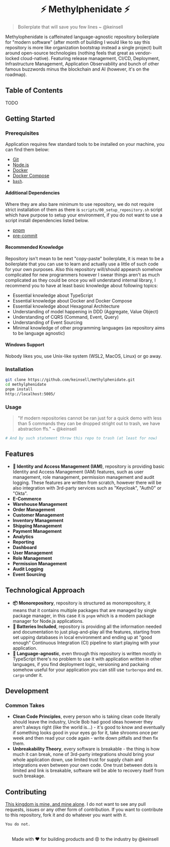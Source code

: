 <center>
<h1>
⚡ Methylphenidate ⚡
</h1>
</center>

> Boilerplate that will save you few lines
> ~ @keinsell


Methylophenidate is caffeinated language-agnostic repository boilerplate for "modern software" (after month of building I would like to say this repository is more like organization bootstrap instead a single project) built around
open-source technologies (nothing feels that great as vendor-locked cloud-native). Featuring release management, CI/CD,
Deployment, Infrastructure Management, Application Observability and bunch of other famous buzzwords minus the
blockchain and AI (however, it's on the roadmap).



## Table of Contents

TODO

## Getting Started

### Prerequisites

Application requires few standard tools to be installed on your machine, you can find them below:

- [Git](https://git-scm.com/)
- [Node.js](https://nodejs.org/en/)
- [Docker](https://www.docker.com/)
- [Docker Compose](https://docs.docker.com/compose/)
- [`bash`]().

#### Additional Dependencies

Where they are also bare minimum to use repository, we do not require strict installation of them as there
is `scripts/00_setup_repository.sh` script which have purpose to setup your environment, if you do not want to use a
script install dependencies listed below.

- [pnpm](https://pnpm.js.org/)
- [pre-commit](https://pre-commit.com)

#### Recommended Knowledge

Repository isn't mean to be next "copy-paste" boilerplate, it is mean to be a boilerplate that you can use to learn and
actually use a little of such code for your own purposes. Also this repository will/should appearch somehow complicated
for new programmers however I swear things aren't as much complicated as they could be once you will understand internal
library, I recommend you to have at least basic knowledge about
following topics:

- Essential knowledge about TypeScript
- Essential knowledge about Docker and Docker Compose
- Essential knowledge about Hexagonal Architecture
- Understanding of model happening in DDD (Aggregate, Value Object)
- Understanding of CQRS (Command, Event, Query)
- Understanding of Event Sourcing
- Minimal knowledge of other programming languages (as repository aims to be language agnostic)

#### Windows Support

Nobody likes you, use Unix-like system (WSL2, MacOS, Linux) or go away.

### Installation

```bash
git clone https://github.com/keinsell/methylphenidate.git
cd methylphenidate
pnpm install
http://localhost:5005/
```

### Usage

> "If modern repositories cannot be ran just for a quick demo with less than 5 commands they can be dropped stright out
> to trash, we have abstraction ffs."
> ~ @keinsell

```bash
# And by such statement throw this repo to trash (at least for now)
```

## Features

- **🔑 Identity and Access Management (IAM)**, repository is providing basic Identity and Access Management (IAM)
  features, such as user management, role management, permission management and audit logging. These features are written from scratch, however there will be also integration with 3rd-party services such as "Keycloak", "Auth0" or "Okta".
- **E-Commerce**
- **Warehouse Management**
- **Order Management**
- **Customer Management**
- **Inventory Management**
- **Shipping Management**
- **Payment Management**
- **Analytics**
- **Reporting**
- **Dashboard**
- **User Management**
- **Role Management**
- **Permission Management**
- **Audit Logging**
- **Event Sourcing**

## Technological Approach

- **📦 Monorepository**, repository is structured as monorepository, it means that it contains multiple
  packages that are managed by single package manager, in this case it is `pnpm` which is a modern package manager for
  Node.js applications.
- **🔋 Batteries Included**, repository is providing all the information needed and documentation to just plug-and-play
  all the features, starting from set upping databases in local environment and ending up at "good enough" Continuous
  Integration (CI) pipeline to start playing with your application.
- **🔌 Language-agnostic**, even through this repository is written mostly in TypeScript there's no problem to use it
  with application written in other languages, if you find deployment logic, versioning and packaing somehow useful for
  your application you can still use `turborepo` and ex. `cargo` under it.

## Development

### Common Takes

- **Clean Code Principles**, every person who is taking clean code literally should leave the industry, Uncle Bob had good ideas however they aren't always right (like the world is...) - it's good to know and eventually if something looks good in your eyes go for it, take shrooms once per week and then read your code again - write down pitfalls and then fix them.
- **Unbreakability Theory**, every software is breakable - the thing is how much it can break, none of 3rd-party integrations should bring your whole application down, use limited trust for supply chain and integrations even between your own code. One trust between dots is limited and link is breakable, software will be able to recovery itself from such breakage.

## Contributing

[This kingdom is mine, and mine alone](https://www.youtube.com/shorts/OzUmOqzaeeE). I do not want to see any pull requests, issues or any other form of
contribution. If you want to contribute to this repository, fork it and do whatever you want with it.

```
You do not.
```


<br />
<center>
Made with ❤️ for building products and 😡 to the industry by @keinsell
</center>